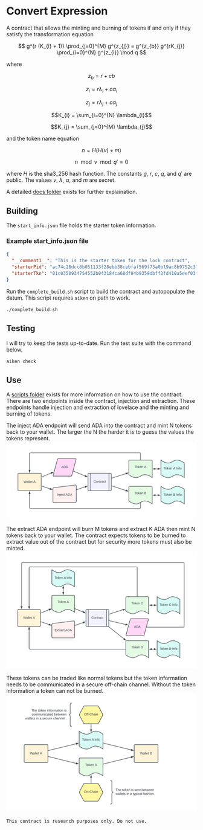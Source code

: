 # Convert Expression

A contract that allows the minting and burning of tokens if and only if they satisfy the transformation equation

$$ g^{r (K_{i} + 1)} \prod_{j=0}^{M} g^{z_{j}} = g^{z_{b}} g^{rK_{j}} \prod_{i=0}^{N} g^{z_{i}} \mod q $$

where 

$$z_{b} = r + cb$$

$$z_{i} = r\lambda_{i} +c\alpha_{i}$$

$$z_{j} = r\lambda_{j} +c\alpha_{j}$$

$$K_{i} = \sum_{i=0}^{N} \lambda_{i}$$

$$K_{j} = \sum_{j=0}^{M} \lambda_{j}$$

and the token name equation

$$n = H(H(v)+m)$$

$$n \mod v \mod q' = 0$$

where $H$ is the sha3_256 hash function. The constants $g$, $r$, $c$, $q$, and $q'$ are public. The values $v$, $\lambda$, $\alpha$, and $m$ are secret.

A detailed [docs folder](documentation/summary.md) exists for further explaination.

## Building

The `start_info.json` file holds the starter token information.

### Example start_info.json file

```json
{
  "__comment1__": "This is the starter token for the lock contract",
  "starterPid": "ac74c28dcc6b051133f28ebb38cebfaf569f73a0b19ac8b9752c3796",
  "starterTkn": "01c0350934754552b043184ca68df84b9359dbff2fd410a5eef03f7611ebc9df"
}
```

Run the `complete_build.sh` script to build the contract and autopopulate the datum. This script requires `aiken` on path to work.

```bash
./complete_build.sh
```

## Testing

I will try to keep the tests up-to-date. Run the test suite with the command below.

```bash
aiken check
```

## Use

A [scripts folder](scripts/README.md) exists for more information on how to use the contract. There are two endpoints inside the contract, injection and extraction. These endpoints handle injection and extraction of lovelace and the minting and burning of tokens.

The inject ADA endpoint will send ADA into the contract and mint N tokens back to your wallet. The larger the N the harder it is to guess the values the tokens represent.
![ADA Injection](images/injection.png)

The extract ADA endpoint will burn M tokens and extract K ADA then mint N tokens back to your wallet. The contract expects tokens to be burned to extract value out of the contract but for security more tokens must also be minted.
![ADA Extraction](images/extraction.png)

These tokens can be traded like normal tokens but the token information needs to be communicated in a secure off-chain channel. Without the token information a token can not be burned.
![Token Exchange](images/token_exchange.png)

`This contract is research purposes only. Do not use.`